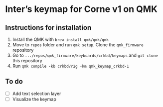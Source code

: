 # Inter’s keymap for Corne v1 on QMK

## Instructions for installation
1. Install the QMK with `brew install qmk/qmk/qmk`
2. Move to `repos` folder and run `qmk setup`. Clone the `qmk_firmware` repository
3. Go to `.../repos/qmk_firmware/keyboards/crkbd/keymaps` and `git clone` this repository
4. Run `qmk compile -kb crkbd/r2g -km qmk_keymap_crkbd-1`

## To do
- [ ] Add text selection layer
- [ ] Visualize the keymap